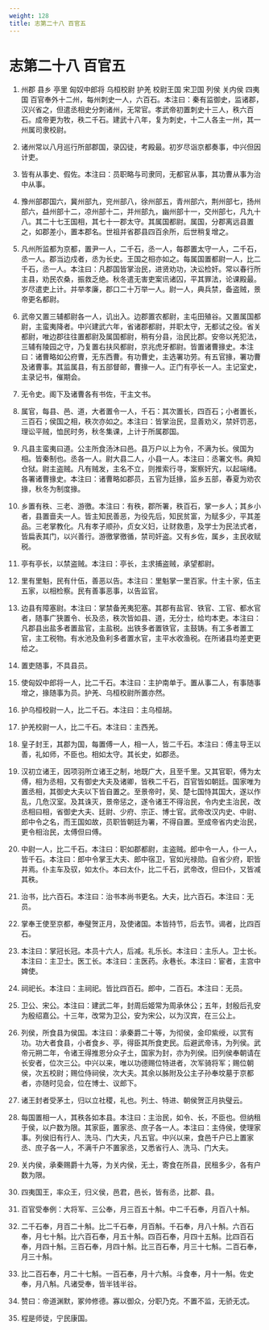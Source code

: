 ```yaml
---
weight: 128
title: 志第二十八 百官五
---
```


# 志第二十八 百官五

1. <span id="志第二十八_百官五-1"></span>
州郡 县乡 亭里 匈奴中郎将 乌桓校尉 护羌 校尉王国 宋卫国 列侯 关内侯 四夷国 百官奉外十二州，每州刺史一人，六百石。本注曰：秦有监御史，监诸郡，汉兴省之，但遣丞相史分刺诸州，无常官。孝武帝初置刺史十三人，秩六百石。成帝更为牧，秩二千石。建武十八年，复为刺史，十二人各主一州，其一州属司隶校尉。

2. <span id="志第二十八_百官五-2"></span>
诸州常以八月巡行所部郡国，录囚徒，考殿最。初岁尽诣京都奏事，中兴但因计吏。

3. <span id="志第二十八_百官五-3"></span>
皆有从事史、假佐。本注曰：员职略与司隶同，无都官从事，其功曹从事为治中从事。

4. <span id="志第二十八_百官五-4"></span>
豫州部郡国六，冀州部九，兖州部八，徐州部五，青州部六，荆州部七，扬州部六，益州部十二，凉州部十二，并州部九，幽州部十一，交州部七，凡九十八。其二十七王国相，其七十一郡太守。其属国都尉。属国，分郡离远县置之，如郡差小，置本郡名。世祖并省郡县四百余所，后世稍复增之。

5. <span id="志第二十八_百官五-5"></span>
凡州所监都为京都，置尹一人，二千石，丞一人，每郡置太守一人，二千石，丞一人。郡当边戍者，丞为长史。王国之相亦如之。每属国置都尉一人，比二千石，丞一人。本注曰：凡郡国皆掌治民，进贤劝功，决讼检奸。常以春行所主县，劝民农桑，振救乏绝。秋冬遣无害吏案讯诸囚，平其罪法，论课殿最。岁尽遣吏上计。并举孝廉，郡口二十万举一人。尉一人，典兵禁，备盗贼，景帝更名都尉。

6. <span id="志第二十八_百官五-6"></span>
武帝又置三辅都尉各一人，讥出入。边郡置农都尉，主屯田殖谷。又置属国都尉，主蛮夷降者。中兴建武六年，省诸郡都尉，并职太守，无都试之役。省关都尉，唯边郡往往置都尉及属国都尉，稍有分县，治民比郡。安帝以羌犯法，三辅有陵园之守，乃复置右扶风都尉，京兆虎牙都尉。皆置诸曹掾史。本注曰：诸曹略如公府曹，无东西曹。有功曹史，主选署功劳。有五官掾，署功曹及诸曹事。其监属县，有五部督邮，曹掾一人。正门有亭长一人。主记室史，主录记书，催期会。

7. <span id="志第二十八_百官五-7"></span>
无令史。阁下及诸曹各有书佐，干主文书。

8. <span id="志第二十八_百官五-8"></span>
属官，每县、邑、道，大者置令一人，千石：其次置长，四百石；小者置长，三百石；侯国之相，秩次亦如之。本注曰：皆掌治民，显善劝义，禁奸罚恶，理讼平贼，恤民时务，秋冬集课，上计于所属郡国。

9. <span id="志第二十八_百官五-9"></span>
凡县主蛮夷曰道。公主所食汤沐曰邑。县万户以上为令，不满为长。侯国为相。皆秦制也。丞各一人。尉大县二人，小县一人。本注曰：丞署文书。典知仓狱。尉主盗贼。凡有贼发，主名不立，则推索行寻，案察奸宄，以起端绪。各署诸曹掾史。本注曰：诸曹略如郡员，五官为廷掾，监乡五部，春夏为劝农掾，秋冬为制度掾。

10. <span id="志第二十八_百官五-10"></span>
乡置有秩、三老、游徼。本注曰：有秩，郡所署，秩百石，掌一乡人；其乡小者，县置啬夫一人。皆主知民善恶，为役先后，知民贫富，为赋多少，平其差品。三老掌教化。凡有孝子顺孙，贞女义妇，让财救患，及学士为民法式者，皆扁表其门，以兴善行。游徼掌徼循，禁司奸盗。又有乡佐，属乡，主民收赋税。

11. <span id="志第二十八_百官五-11"></span>
亭有亭长，以禁盗贼。本注曰：亭长，主求捕盗贼，承望都尉。

12. <span id="志第二十八_百官五-12"></span>
里有里魁，民有什伍，善恶以告。本注曰：里魁掌一里百家。什主十家，伍主五家，以相检察。民有善事恶事，以告监官。

13. <span id="志第二十八_百官五-13"></span>
边县有障塞尉。本注曰：掌禁备羌夷犯塞。其郡有盐官、铁官、工官、都水官者，随事广狭置令、长及丞，秩次皆如县、道，无分士，给均本吏。本注曰：凡郡县出盐多者置盐官，主盐税。出铁多者置铁官，主鼓铸。有工多者置工官，主工税物。有水池及鱼利多者置水官，主平水收渔税。在所诸县均差吏更给之。

14. <span id="志第二十八_百官五-14"></span>
置吏随事，不具县员。

15. <span id="志第二十八_百官五-15"></span>
使匈奴中郎将一人，比二千石。本注曰：主护南单于。置从事二人，有事随事增之，掾随事为员。护羌、乌桓校尉所置亦然。

16. <span id="志第二十八_百官五-16"></span>
护乌桓校尉一人，比二千石。本注曰：主乌桓胡。

17. <span id="志第二十八_百官五-17"></span>
护羌校尉一人，比二千石。本注曰：主西羌。

18. <span id="志第二十八_百官五-18"></span>
皇子封王，其郡为国，每置傅一人，相一人，皆二千石。本注曰：傅主导王以善，礼如师，不臣也。相如太守。其长史，如郡丞。

19. <span id="志第二十八_百官五-19"></span>
汉初立诸王，因项羽所立诸王之制，地既广大，且至千里。又其官职，傅为太傅，相为丞相，又有御史大夫及诸卿，皆秩二千石，百官皆如朝廷。国家唯为置丞相，其御史大夫以下皆自置之。至景帝时，吴、楚七国恃其国大，遂以作乱，几危汉室。及其诛灭，景帝惩之，遂令诸王不得治民，令内史主治民，改丞相曰相，省御史大夫、廷尉、少府、宗正、博士官。武帝改汉内史、中尉、郎中令之名，而王国如故，员职皆朝廷为署，不得自置。至成帝省内史治民，更令相治民，太傅但曰傅。

20. <span id="志第二十八_百官五-20"></span>
中尉一人，比二千石。本注曰：职如郡都尉，主盗贼。郎中令一人，仆一人，皆千石。本注曰：郎中令掌王大夫、郎中宿卫，官如光禄勋。自省少府，职皆并焉。仆主车及驭，如太仆。本曰太仆，比二千石，武帝改，但曰仆，又皆减其秩。

21. <span id="志第二十八_百官五-21"></span>
治书，比六百石。本注曰：治书本尚书更名。大夫，比六百石。本注曰：无员。

22. <span id="志第二十八_百官五-22"></span>
掌奉王使至京都，奉璧贺正月，及使诸国。本皆持节，后去节。谒者，比四百石。

23. <span id="志第二十八_百官五-23"></span>
本注曰：掌冠长冠。本员十六人，后减。礼乐长。本注曰：主乐人。卫士长。本注曰：主卫士。医工长。本注曰：主医药。永巷长。本注曰：宦者，主宫中婢使。

24. <span id="志第二十八_百官五-24"></span>
祠祀长。本注曰：主祠祀。皆比四百石。郎中，二百石。本注曰：无员。

25. <span id="志第二十八_百官五-25"></span>
卫公、宋公。本注曰：建武二年，封周后姬常为周承休公；五年，封殷后孔安为殷绍嘉公。十三年，改常为卫公，安为宋公，以为汉宾，在三公上。

26. <span id="志第二十八_百官五-26"></span>
列侯，所食县为侯国。本注曰：承秦爵二十等，为彻侯，金印紫绶，以赏有功。功大者食县，小者食乡、亭，得臣其所食吏民。后避武帝讳，为列侯。武帝元朔二年，令诸王得推恩分众子土，国家为封，亦为列侯。旧列侯奉朝请在长安者，位次三公。中兴以来，唯以功德赐位特进者，次军骑将军；赐位朝侯，次五校尉；赐位侍祠侯，次大夫。其余以胏附及公主子孙奉坟墓于京都者，亦随时见会，位在博士、议郎下。

27. <span id="志第二十八_百官五-27"></span>
诸王封者受茅土，归以立社稷，礼也。列土、特进、朝侯贺正月执璧云。

28. <span id="志第二十八_百官五-28"></span>
每国置相一人，其秩各如本县。本注曰：主治民，如令、长，不臣也。但纳租于侯，以户数为限。其家臣，置家丞、庶子各一人。本注曰：主侍侯，使理家事。列侯旧有行人、洗马、门大夫，凡五官。中兴以来，食邑千户已上置家丞、庶子各一人，不满千户不置家丞，又悉省行人、洗马、门大夫。

29. <span id="志第二十八_百官五-29"></span>
关内侯，承秦赐爵十九等，为关内侯，无土，寄食在所县，民租多少，各有户数为限。

30. <span id="志第二十八_百官五-30"></span>
四夷国王，率众王，归义侯，邑君，邑长，皆有丞，比郡、县。

31. <span id="志第二十八_百官五-31"></span>
百官受奉例：大将军、三公奉，月三百五十斛。中二千石奉，月百八十斛。

32. <span id="志第二十八_百官五-32"></span>
二千石奉，月百二十斛。比二千石奉，月百斛。千石奉，月八十斛。六百石奉，月七十斛。比六百石奉，月五十斛。四百石奉，月四十五斛。比四百石奉，月四十斛。三百石奉，月四十斛。比三百石奉，月三十七斛。二百石奉，月三十斛。

33. <span id="志第二十八_百官五-33"></span>
比二百石奉，月二十七斛。一百石奉，月十六斛。斗食奉，月十一斛。佐史奉，月八斛。凡诸受奉，皆半钱半谷。

34. <span id="志第二十八_百官五-34"></span>
赞曰：帝道渊默，冢帅修德。寡以御众，分职乃克。不置不监，无骄无忒。

35. <span id="志第二十八_百官五-35"></span>
程是师徒，宁民康国。
